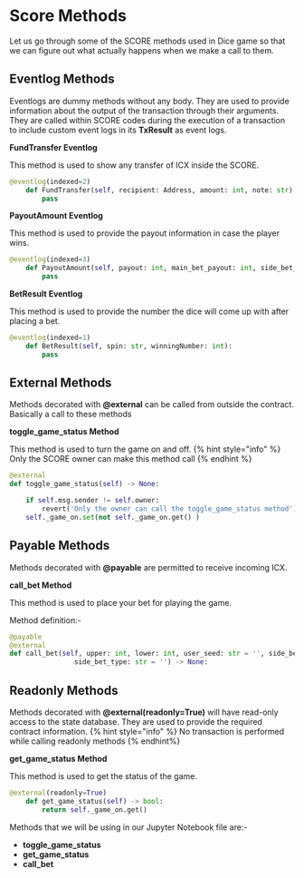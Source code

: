 # Score Methods

Let us go through some of the SCORE methods used in Dice game so that we can figure out what actually happens when we make a call to them.

## Eventlog Methods
Eventlogs are dummy methods without any body. They are used to provide information about the output of the transaction through their arguments. They are called within SCORE codes during the execution of a transaction to include custom event logs in its **TxResult** as event logs.

**FundTransfer Eventlog**

 This method is used to show any transfer of ICX inside the SCORE.

```py
@eventlog(indexed=2)
    def FundTransfer(self, recipient: Address, amount: int, note: str):
        pass
```
**PayoutAmount Eventlog**

This method is used to provide the payout information in case the player wins.

```py
@eventlog(indexed=3)
    def PayoutAmount(self, payout: int, main_bet_payout: int, side_bet_payout: int):
        pass
```
**BetResult Eventlog**

This method is used to provide the number the dice will come up with after placing a bet.
```py
@eventlog(indexed=1)
    def BetResult(self, spin: str, winningNumber: int):
        pass
```
## External Methods
Methods decorated with **@external** can be called from outside the contract. Basically a call to these methods

**toggle_game_status Method** 

This method is used to turn the game on and off.
{% hint style="info" %}
Only the SCORE owner can make this method call
{% endhint %}
```py
@external
def toggle_game_status(self) -> None:

    if self.msg.sender != self.owner:
        revert('Only the owner can call the toggle_game_status method')
    self._game_on.set(not self._game_on.get() )
```

## Payable Methods
Methods decorated with **@payable** are permitted to receive incoming ICX.

**call_bet Method**

This method is used to place your bet for playing the game.

Method definition:-
```py
@payable
@external
def call_bet(self, upper: int, lower: int, user_seed: str = '', side_bet_amount: int = 0,
                side_bet_type: str = '') -> None:
```

## Readonly Methods
Methods decorated with **@external(readonly=True)** will have read-only access to the state database. They are used to provide the required contract information.
{% hint style="info" %}
No transaction is performed while calling readonly methods
{% endhint%}

**get_game_status Method**

This method is used to get the status of the game.
```py
@external(readonly=True)
    def get_game_status(self) -> bool:
        return self._game_on.get()
```

Methods that we will be using in our Jupyter Notebook file are:-
- **toggle_game_status**
- **get_game_status**
- **call_bet**
